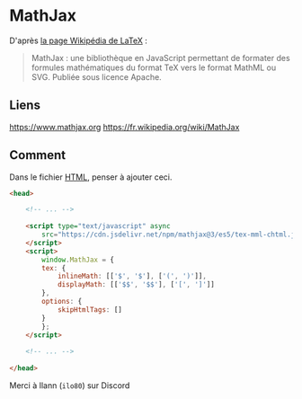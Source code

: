 # MathJax 
D'après [la page Wikipédia de LaTeX](https://fr.wikipedia.org/wiki/LaTeX#Distributions_TeX) : 

> MathJax : une bibliothèque en JavaScript permettant de formater des formules mathématiques du format TeX vers le format MathML ou SVG. Publiée sous licence Apache. 

## Liens 
https://www.mathjax.org 
https://fr.wikipedia.org/wiki/MathJax 

## Comment 
Dans le fichier [HTML](HTML.md), penser à ajouter ceci. 

```html
<head>

	<!-- ... -->
	
    <script type="text/javascript" async
        src="https://cdn.jsdelivr.net/npm/mathjax@3/es5/tex-mml-chtml.js">
    </script>
    <script>
	    window.MathJax = {
	    tex: {
	        inlineMath: [['$', '$'], ['(', ')']],
	        displayMath: [['$$', '$$'], ['[', ']']] 
	    },
	    options: {
	        skipHtmlTags: []
	    }
	    };
    </script>
	
	<!-- ... -->
	
</head>
```

Merci à Ilann (`ilo80`) sur Discord

